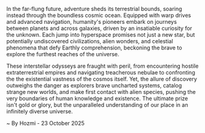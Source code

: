 
In the far-flung future, adventure sheds its terrestrial bounds, soaring instead through the boundless cosmic ocean. Equipped with warp drives and advanced navigation, humanity's pioneers embark on journeys between planets and across galaxies, driven by an insatiable curiosity for the unknown. Each jump into hyperspace promises not just a new star, but potentially undiscovered civilizations, alien wonders, and celestial phenomena that defy Earthly comprehension, beckoning the brave to explore the furthest reaches of the universe.

These interstellar odysseys are fraught with peril, from encountering hostile extraterrestrial empires and navigating treacherous nebulae to confronting the the existential vastness of the cosmos itself. Yet, the allure of discovery outweighs the danger as explorers brave uncharted systems, catalog strange new worlds, and make first contact with alien species, pushing the very boundaries of human knowledge and existence. The ultimate prize isn't gold or glory, but the unparalleled understanding of our place in an infinitely diverse universe.

~ By Hozmi - 23 October 2025

